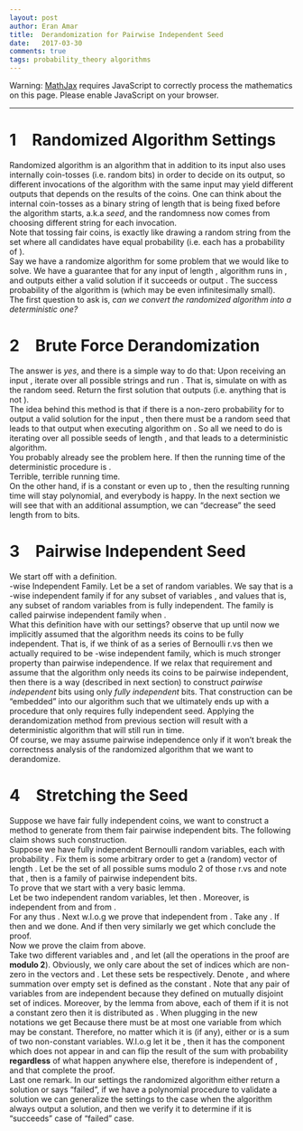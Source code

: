 ```yaml
---
layout: post
author: Eran Amar
title:  Derandomization for Pairwise Independent Seed
date:   2017-03-30
comments: true
tags: probability_theory algorithms
---
```



<script type="math/tex">
\newcommand{\lyxlock}{}
</script>
<noscript>
<div class="warning">
Warning: <a href="http://www.mathjax.org/">MathJax</a> requires JavaScript to correctly process the mathematics on this page. Please enable JavaScript on your browser.
</div><hr>
</hr></noscript>



<h1 class="Section">
<a class="toc" name="toc-Section-1">1</a> Randomized Algorithm Settings
</h1>
<div class="Unindented">
Randomized algorithm is an algorithm that in addition to its input also uses internally <span class="MathJax_Preview"><script type="math/tex">
t
</script>
</span> coin-tosses (i.e. random bits) in order to decide on its output, so different invocations of the algorithm with the same input may yield different outputs that depends on the results of the coins. One can think about the internal coin-tosses as a binary string <span class="MathJax_Preview"><script type="math/tex">
r
</script>
</span> of length <span class="MathJax_Preview"><script type="math/tex">
t
</script>
</span> that is being fixed before the algorithm starts, a.k.a <i>seed</i>, and the randomness now comes from choosing different string for each invocation. 
</div>
<div class="Indented">
Note that tossing <span class="MathJax_Preview"><script type="math/tex">
t
</script>
</span> fair coins, is exactly like drawing a random string <span class="MathJax_Preview"><script type="math/tex">
r
</script>
</span> from the set <span class="MathJax_Preview"><script type="math/tex">
\left\{ 0,1\right\} ^{t}
</script>
</span> where all candidates have equal probability (i.e. each has a probability of <span class="MathJax_Preview"><script type="math/tex">
2^{-t}
</script>
</span>).
</div>
<div class="Indented">
Say we have a randomize algorithm <span class="MathJax_Preview"><script type="math/tex">
A
</script>
</span> for some problem that we would like to solve. We have a guarantee that for any input <span class="MathJax_Preview"><script type="math/tex">
x
</script>
</span> of length <span class="MathJax_Preview"><script type="math/tex">
n
</script>
</span>, algorithm <span class="MathJax_Preview"><script type="math/tex">
A
</script>
</span> runs in <span class="MathJax_Preview"><script type="math/tex">
poly\left(n\right)
</script>
</span>, and outputs either a valid solution <span class="MathJax_Preview"><script type="math/tex">
S
</script>
</span> if it succeeds or output <span class="MathJax_Preview"><script type="math/tex">
failed
</script>
</span>. The success probability of the algorithm is <span class="MathJax_Preview"><script type="math/tex">
p
</script>
</span> (which may be even infinitesimally small). 
</div>
<div class="Indented">
The first question to ask is, <i>can we convert the randomized algorithm into a deterministic one?</i>
</div>
<h1 class="Section">
<a class="toc" name="toc-Section-2">2</a> Brute Force Derandomization
</h1>
<div class="Unindented">
The answer is<i> yes</i>, and there is a simple way to do that: Upon receiving an input <span class="MathJax_Preview"><script type="math/tex">
x
</script>
</span>, iterate over all possible strings <span class="MathJax_Preview"><script type="math/tex">
r\in\left\{ 0,1\right\} ^{t}
</script>
</span> and run <span class="MathJax_Preview"><script type="math/tex">
A_{r}\left(x\right)
</script>
</span>. That is, simulate <span class="MathJax_Preview"><script type="math/tex">
A
</script>
</span> on <span class="MathJax_Preview"><script type="math/tex">
x
</script>
</span> with <span class="MathJax_Preview"><script type="math/tex">
r
</script>
</span> as the random seed. Return the first solution that <span class="MathJax_Preview"><script type="math/tex">
A
</script>
</span> outputs (i.e. anything that is not <span class="MathJax_Preview"><script type="math/tex">
failed
</script>
</span>).
</div>
<div class="Indented">
The idea behind this method is that if there is a non-zero probability for <span class="MathJax_Preview"><script type="math/tex">
A
</script>
</span> to output a valid solution for the input <span class="MathJax_Preview"><script type="math/tex">
x
</script>
</span>, then there must be a random seed that leads to that output when executing algorithm <span class="MathJax_Preview"><script type="math/tex">
A
</script>
</span> on <span class="MathJax_Preview"><script type="math/tex">
x
</script>
</span>. So all we need to do is iterating over all possible seeds of length <span class="MathJax_Preview"><script type="math/tex">
t
</script>
</span>, and that leads to a deterministic algorithm. 
</div>
<div class="Indented">
You probably already see the problem here. If <span class="MathJax_Preview"><script type="math/tex">
t=\mathcal{O}\left(n\right)
</script>
</span> then the running time of the deterministic procedure is <span class="MathJax_Preview"><script type="math/tex">
2^{\mathcal{O}\left(t\right)}poly\left(n\right)
</script>
</span>.
</div>
<div class="Indented">
Terrible, terrible running time.
</div>
<div class="Indented">
On the other hand, if <span class="MathJax_Preview"><script type="math/tex">
t
</script>
</span> is a constant or even up to <span class="MathJax_Preview"><script type="math/tex">
\mathcal{O}\left(\log n\right)
</script>
</span>, then the resulting running time will stay polynomial, and everybody is happy. In the next section we will see that with an additional assumption, we can “decrease” the seed length from <span class="MathJax_Preview"><script type="math/tex">
n
</script>
</span> to <span class="MathJax_Preview"><script type="math/tex">
\log n
</script>
</span> bits.
</div>
<h1 class="Section">
<a class="toc" name="toc-Section-3">3</a> Pairwise Independent Seed
</h1>
<div class="Unindented">
We start off with a definition.
</div>
<div class="Definition">
<span class="MathJax_Preview"><script type="math/tex">
k
</script>
</span>-wise Independent Family. Let <span class="MathJax_Preview"><script type="math/tex">
\mathcal{X}
</script>
</span> be a set of random variables. We say that <span class="MathJax_Preview"><script type="math/tex">
\mathcal{X}
</script>
</span> is a <span class="MathJax_Preview"><script type="math/tex">
k
</script>
</span>-wise independent family if for any subset of <span class="MathJax_Preview"><script type="math/tex">
k
</script>
</span> variables <span class="MathJax_Preview"><script type="math/tex">
X_{1},..,X_{k}\in\mathcal{X}
</script>
</span>, and values <span class="MathJax_Preview"><script type="math/tex">
y_{1},...,y_{k}
</script>
</span> <span class="MathJax_Preview">
<script type="math/tex;mode=display">

\mathbf{P}\left[\bigwedge_{i\in I}X_{i}=y_{i}\right]=\prod_{i\in I}\mathbf{P}\left[X_{i}=y_{i}\right]\qquad\forall I\subseteq\left[k\right]

</script>
</span>
that is, any subset of <span class="MathJax_Preview"><script type="math/tex">
k
</script>
</span> random variables from <span class="MathJax_Preview"><script type="math/tex">
\mathcal{X}
</script>
</span> is fully independent. The family <span class="MathJax_Preview"><script type="math/tex">
\mathcal{X}
</script>
</span> is called pairwise independent family when <span class="MathJax_Preview"><script type="math/tex">
k=2
</script>
</span>.
</div>
<div class="Unindented">

</div>
<div class="Indented">
What this definition have with our settings? observe that up until now we implicitly assumed that the algorithm needs its coins to be fully independent. That is, if we think of <span class="MathJax_Preview"><script type="math/tex">
s
</script>
</span> as a series of Bernoulli r.vs then we actually required <span class="MathJax_Preview"><script type="math/tex">
s
</script>
</span> to be <span class="MathJax_Preview"><script type="math/tex">
t
</script>
</span>-wise independent family, which is much stronger property than pairwise independence. If we relax that requirement and assume that the algorithm only needs its coins to be pairwise independent, then there is a way (described in next section) to construct <span class="MathJax_Preview"><script type="math/tex">
n
</script>
</span> <i>pairwise independent</i> bits using only <span class="MathJax_Preview"><script type="math/tex">
\mathcal{O}\left(\log n\right)
</script>
</span> <i>fully independent</i> bits. That construction can be “embedded” into our algorithm such that we ultimately ends up with a procedure that only requires <span class="MathJax_Preview"><script type="math/tex">
\mathcal{O}\left(\log n\right)
</script>
</span> fully independent seed. Applying the derandomization method from previous section will result with a deterministic algorithm that will still run in <span class="MathJax_Preview"><script type="math/tex">
poly\left(n\right)
</script>
</span> time.
</div>
<div class="Indented">
Of course, we may assume pairwise independence only if it won’t break the correctness analysis of the randomized algorithm that we want to derandomize.
</div>
<h1 class="Section">
<a class="toc" name="toc-Section-4">4</a> Stretching the Seed
</h1>
<div class="Unindented">
Suppose we have <span class="MathJax_Preview"><script type="math/tex">
\approx\log n
</script>
</span> fair fully independent coins, we want to construct a method to generate from them <span class="MathJax_Preview"><script type="math/tex">
\approx n
</script>
</span> fair pairwise independent bits. The following claim shows such construction.
</div>
<div class="Claim">
Suppose we have <span class="MathJax_Preview"><script type="math/tex">
t:=\log\left(n\right)+1
</script>
</span> fully independent Bernoulli random variables, each with probability <span class="MathJax_Preview"><script type="math/tex">
\frac{1}{2}
</script>
</span>. Fix them is some arbitrary order to get a (random) vector <span class="MathJax_Preview"><script type="math/tex">
\mathbf{s}
</script>
</span> of length <span class="MathJax_Preview"><script type="math/tex">
t
</script>
</span>. Let <span class="MathJax_Preview"><script type="math/tex">
\mathcal{S}=\left\{ \left\langle \mathbf{s},\mathbf{x}\right\rangle _{mod2}\mid\mathbf{x}\in\left\{ 0,1\right\} ^{t},\:\:x\ne\mathbf{0}\right\} 
</script>
</span> be the set of all possible sums modulo 2 of those r.vs and note that <span class="MathJax_Preview"><script type="math/tex">
\left|\mathcal{S}\right|=2^{t}-1=\Theta\left(n\right)
</script>
</span>, then <span class="MathJax_Preview"><script type="math/tex">
\mathcal{S}
</script>
</span> is a family of pairwise independent bits.
</div>
<div class="Unindented">
To prove that we start with a very basic lemma.
</div>
<div class="Lemma">
Let <span class="MathJax_Preview"><script type="math/tex">
X,Y\sim Bernoulli\left(0.5\right)
</script>
</span> be two independent random variables, let <span class="MathJax_Preview"><script type="math/tex">
Z=X+Y
</script>
</span> then <span class="MathJax_Preview"><script type="math/tex">
Z\sim Bernoulli\left(0.5\right)
</script>
</span>. Moreover, <span class="MathJax_Preview"><script type="math/tex">
Z
</script>
</span> is independent from <span class="MathJax_Preview"><script type="math/tex">
X
</script>
</span> and from <span class="MathJax_Preview"><script type="math/tex">
Y
</script>
</span>.
</div>
<div class="Proof">
For any <span class="MathJax_Preview"><script type="math/tex">
b\in\left\{ 0,1\right\} 
</script>
</span><span class="MathJax_Preview">
<script type="math/tex;mode=display">
\begin{align*}
\mathbf{P}\left[X+Y=b\right] & =\mathbf{P}\left[X=1,Y=1-b\right]+\mathbf{P}\left[X=0,Y=b\right]\\
 & =\mathbf{P}\left[X=1\right]\mathbf{P}\left[Y=1-b\right]+\mathbf{P}\left[X=0\right]\mathbf{P}\left[Y=b\right]\\
 & =\frac{1}{2}\left(\mathbf{P}\left[Y=1-b\right]+\mathbf{P}\left[Y=1-b\right]\right)\\
 & =\frac{1}{2}
\end{align*}
</script>
</span>
thus <span class="MathJax_Preview"><script type="math/tex">
Z\sim Bernoulli\left(0.5\right)
</script>
</span>. Next w.l.o.g we prove that <span class="MathJax_Preview"><script type="math/tex">
Z
</script>
</span> independent from <span class="MathJax_Preview"><script type="math/tex">
X
</script>
</span>. Take any <span class="MathJax_Preview"><script type="math/tex">
b_{1},b_{2}\in\left\{ 0,1\right\} 
</script>
</span>. If <span class="MathJax_Preview"><script type="math/tex">
b_{1}=b_{2}
</script>
</span> then <span class="MathJax_Preview">
<script type="math/tex;mode=display">
\begin{align*}
\mathbf{P}\left[X=b_{1},Z=b_{2}\right] & =\mathbf{P}\left[X=b_{1},X+Y=b_{1}\right]\\
 & =\mathbf{P}\left[X=b_{1},Y=0\right]\\
 & =\mathbf{P}\left[X=b_{1}\right]\mathbf{P}\left[Y=0\right]\\
 & =\mathbf{P}\left[X=b_{1}\right]\cdot\frac{1}{2}\\
 & =\mathbf{P}\left[X=b_{1}\right]\mathbf{P}\left[Z=b_{1}\right]
\end{align*}
</script>
</span>
and we done. And if <span class="MathJax_Preview"><script type="math/tex">
b_{2}=1-b_{1}
</script>
</span> then very similarly we get<span class="MathJax_Preview">
<script type="math/tex;mode=display">
\begin{align*}
\mathbf{P}\left[X=b_{1},Z=b_{2}\right] & =\mathbf{P}\left[X=b_{1},X+Y=1-b_{1}\right]\\
 & =\mathbf{P}\left[X=b_{1},Y=1\right]\\
 & =\mathbf{P}\left[X=b_{1}\right]\mathbf{P}\left[Z=b_{1}\right]
\end{align*}
</script>
</span>
which conclude the proof.
</div>
<div class="Unindented">
Now we prove the claim from above.
</div>
<div class="Proof">
Take two different variables <span class="MathJax_Preview"><script type="math/tex">
X_{1}=\left\langle \mathbf{s},\mathbf{x}_{1}\right\rangle \in\mathcal{S}
</script>
</span> and <span class="MathJax_Preview"><script type="math/tex">
X_{2}=\left\langle \mathbf{s},\mathbf{x}_{2}\right\rangle \in\mathcal{S}
</script>
</span>, and let <span class="MathJax_Preview"><script type="math/tex">
b_{1},b_{2}\in\left\{ 0,1\right\} 
</script>
</span> (all the operations in the proof are <b>modulo 2</b>). Obviously, we only care about the set of indices which are non-zero in the vectors <span class="MathJax_Preview"><script type="math/tex">
\mathbf{x}_{1}
</script>
</span> and <span class="MathJax_Preview"><script type="math/tex">
\mathbf{x}_{2}
</script>
</span>. Let these sets be <span class="MathJax_Preview"><script type="math/tex">
I_{1},I_{2}
</script>
</span> respectively. Denote <span class="MathJax_Preview"><script type="math/tex">
M_{0}=\sum_{i\in I_{1}\cap I_{2}}\mathbf{s}_{i}
</script>
</span>, <span class="MathJax_Preview"><script type="math/tex">
M_{1}=\sum_{i\in I_{1}\backslash I_{2}}\mathbf{s}_{i}
</script>
</span> and <span class="MathJax_Preview"><script type="math/tex">
M_{2}=\sum_{i\in I_{2}\backslash I_{1}}\mathbf{s}_{i}
</script>
</span> where summation over empty set is defined as the constant <span class="MathJax_Preview"><script type="math/tex">
0
</script>
</span>. Note that any pair of variables from <span class="MathJax_Preview"><script type="math/tex">
\left\{ M_{0},M_{1},M_{2}\right\} 
</script>
</span> are independent because they defined on mutually disjoint set of indices. Moreover, by the lemma from above, each of them if it is not a constant zero then it is distributed as <span class="MathJax_Preview"><script type="math/tex">
Bernoulli\left(0.5\right)
</script>
</span>. When plugging in the new notations we get<span class="MathJax_Preview">
<script type="math/tex;mode=display">
\begin{align*}
\mathbf{P}\left[X_{1}=b_{1},\:X_{2}=b_{2}\right] & =\mathbf{P}\left[M_{0}+M_{1}=b_{1},\:M_{0}+M_{2}=b_{2}\right]
\end{align*}
</script>
</span>
Because <span class="MathJax_Preview"><script type="math/tex">
I_{1}\ne I_{2}
</script>
</span> there must be at most one variable from <span class="MathJax_Preview"><script type="math/tex">
\left\{ M_{0},M_{1},M_{2}\right\} 
</script>
</span> which may be constant. Therefore, no matter which <span class="MathJax_Preview"><script type="math/tex">
M_{i}
</script>
</span> it is (if any), either <span class="MathJax_Preview"><script type="math/tex">
X_{1}
</script>
</span> or <span class="MathJax_Preview"><script type="math/tex">
X_{2}
</script>
</span> is a sum of two non-constant variables. W.l.o.g let it be <span class="MathJax_Preview"><script type="math/tex">
X_{1}
</script>
</span>, then it has the <span class="MathJax_Preview"><script type="math/tex">
M_{1}
</script>
</span> component which does not appear in <span class="MathJax_Preview"><script type="math/tex">
X_{2}
</script>
</span> and can flip the result of the sum with probability <span class="MathJax_Preview"><script type="math/tex">
0.5
</script>
</span> <b>regardless</b> of what happen anywhere else, therefore <span class="MathJax_Preview"><script type="math/tex">
X_{1}
</script>
</span> is independent of <span class="MathJax_Preview"><script type="math/tex">
X_{2}
</script>
</span>, and that complete the proof.
</div>
<div class="Unindented">

</div>
<div class="Indented">
Last one remark. In our settings the randomized algorithm either return a solution or says “failed”, if we have a polynomial procedure to validate a solution we can generalize the settings to the case when the algorithm always output a solution, and then we verify it to determine if it is “succeeds” case of “failed” case.
</div>
